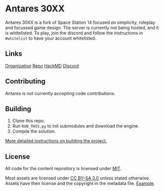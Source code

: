 # Antares 30XX

Antares 30XX is a fork of Space Station 14 focused on simplicity, roleplay and focussed game design. The server is currently not being hosted,
and it is whitelisted. To play, join the discord and follow the instructions in `#whitelist` to have your account whitelisted.

## Links

[Organization](https://github.com/Antares-30XX)
[Repo](https://github.com/Antares-30XX/Antares)
[HackMD](https://hackmd.io/@antares-30xx/main)
[Discord](https://discord.gg/tg553fRW)

## Contributing

Antares is not currently accepting code contributions.

## Building

1. Clone this repo.
2. Run `RUN_THIS.py` to init submodules and download the engine.
3. Compile the solution.

[More detailed instructions on building the project.](https://docs.spacestation14.io/getting-started/dev-setup)

## License

All code for the content repository is licensed under [MIT](https://github.com/Antares-30XX/Antares/blob/master/LICENSE.TXT).

Most assets are licensed under [CC BY-SA 3.0](https://creativecommons.org/licenses/by-sa/3.0/) unless stated otherwise. Assets have their license and the copyright in the metadata file. [Example](https://github.com/space-wizards/space-station-14/blob/master/Resources/Textures/Objects/Tools/crowbar.rsi/meta.json).

